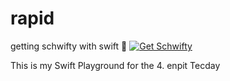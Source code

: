 # rapid
getting schwifty with swift 🦤
[![Get Schwifty](https://yt-embed.herokuapp.com/embed?v=I1188GO4p1E)](https://www.youtube.com/watch?v=I1188GO4p1E?t=4 "Getting Schwifty")

This is my Swift Playground for the 4. enpit Tecday
